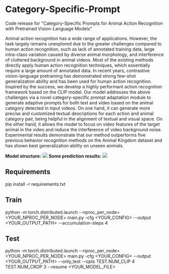 # Category-Specific-Prompt
Code release for "Category-Specific Prompts for Animal Action Recognition with Pretrained Vision-Language Models"

Animal action recognition has a wide range of applications. However, the task largely remains unexplored due to the greater challenges compared to human action recognition, such as lack of annotated training data, large intra-class variation caused by diverse animal morphology, and interference of cluttered background in animal videos. Most of the existing methods directly apply human action recognition techniques, which essentially require a large amount of annotated data. In recent years, contrastive vision-language pretraining has demonstrated strong few-shot generalization ability and has been used for human action recognition. Inspired by the success, we develop a highly performant action recognition framework based on the CLIP model. Our model addresses the above challenges via a novel category-specific prompt adaptation module to generate adaptive prompts for both text and video based on the animal category detected in input videos. On one hand, it can generate more precise and customized textual descriptions for each action and animal category pair, being helpful in the alignment of textual and visual space. On the other hand, it allows the model to focus on video features of the target animal in the video and reduce the interference of video background noise. Experimental results demonstrate that our method outperforms five previous behavior recognition methods on the Animal Kingdom dataset and has shown best generalization ability on unseen animals.

**Model structure:**
![](https://github.com/jynkris1016/Category-Specific-Prompt/blob/main/img/Model%20structure.png)
**Some prediction results:**
![](https://github.com/jynkris1016/Category-Specific-Prompt/blob/main/img/visualization.png)

## Requirements
pip install -r requirements.txt

## Train
python -m torch.distributed.launch --nproc_per_node=<YOUR_NPROC_PER_NODE> main.py -cfg <YOUR_CONFIG> --output <YOUR_OUTPUT_PATH> --accumulation-steps 4

## Test
python -m torch.distributed.launch --nproc_per_node=<YOUR_NPROC_PER_NODE> main.py -cfg <YOUR_CONFIG> --output <YOUR_OUTPUT_PATH> --only_test --opts TEST.NUM_CLIP 4 TEST.NUM_CROP 3 --resume <YOUR_MODEL_FILE>
